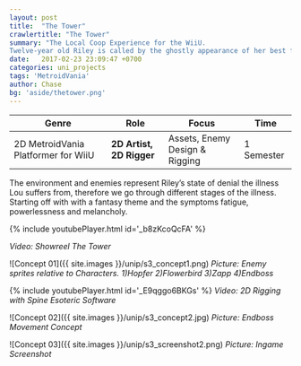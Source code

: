 ```yaml
---
layout: post
title:  "The Tower"
crawlertitle: "The Tower"
summary: "The Local Coop Experience for the WiiU. 
Twelve-year old Riley is called by the ghostly appearance of her best friend Lou to save her from captivity in a tower full of dangers and monsters. The tower is a metaphor for Riley's emotional state, since she has trouble dealing  with the fact her best friend suffers from the severe illness MS in a hospital."
date:   2017-02-23 23:09:47 +0700
categories: uni_projects
tags: 'MetroidVania'
author: Chase
bg: 'aside/thetower.png'
---
```



Genre | Role | Focus | Time |
------------ | -------------| -------- |----|
2D MetroidVania Platformer for WiiU | **2D Artist, 2D Rigger** | Assets, Enemy Design & Rigging | 1 Semester |


The environment and enemies represent Riley’s state of denial the illness Lou suffers from, therefore we go through different stages of the illness. Starting off with with a fantasy theme and the symptoms fatigue, powerlessness and melancholy. 

{% include youtubePlayer.html id='_b8zKcoQcFA' %}

*Video: Showreel The Tower* 

![Concept 01]({{ site.images }}/unip/s3_concept1.png)
*Picture: Enemy sprites relative to Characters. 1)Hopfer 2)Flowerbird 3)Zapp 4)Endboss*

{% include youtubePlayer.html id='_E9qggo6BKGs' %}
*Video: 2D Rigging with Spine Esoteric Software*

![Concept 02]({{ site.images }}/unip/s3_concept2.jpg)
*Picture: Endboss Movement Concept*

![Concept 03]({{ site.images }}/unip/s3_screenshot2.png)
*Picture: Ingame Screenshot*
